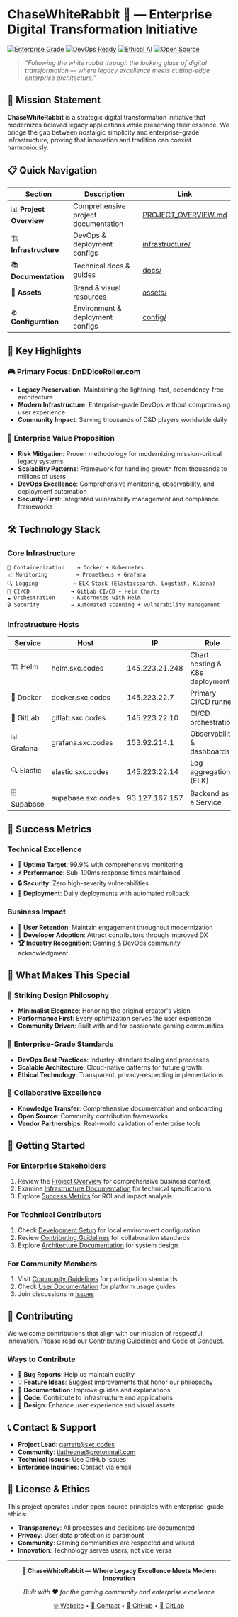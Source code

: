 # ChaseWhiteRabbit 🐰 — Enterprise Digital Transformation Initiative

[![Enterprise Grade](https://img.shields.io/badge/Grade-Enterprise-success)](https://sxc.codes)
[![DevOps Ready](https://img.shields.io/badge/DevOps-Ready-blue)](https://docker.sxc.codes)
[![Ethical AI](https://img.shields.io/badge/AI-Ethical-green)](https://gitlab.sxc.codes)
[![Open Source](https://img.shields.io/badge/License-Open%20Source-orange)](./docs/LICENSE.md)

> *"Following the white rabbit through the looking glass of digital transformation — where legacy excellence meets cutting-edge enterprise architecture."*

## 🎯 Mission Statement

**ChaseWhiteRabbit** is a strategic digital transformation initiative that modernizes beloved legacy applications while preserving their essence. We bridge the gap between nostalgic simplicity and enterprise-grade infrastructure, proving that innovation and tradition can coexist harmoniously.

## 📋 Quick Navigation

| Section | Description | Link |
|---------|-------------|------|
| 📊 **Project Overview** | Comprehensive project documentation | [PROJECT_OVERVIEW.md](./PROJECT_OVERVIEW.md) |
| 🏗️ **Infrastructure** | DevOps & deployment configs | [infrastructure/](./infrastructure/) |
| 📚 **Documentation** | Technical docs & guides | [docs/](./docs/) |
| 🎨 **Assets** | Brand & visual resources | [assets/](./assets/) |
| ⚙️ **Configuration** | Environment & deployment configs | [config/](./config/) |

## 🚀 Key Highlights

### 🎮 **Primary Focus: DnDDiceRoller.com**
- **Legacy Preservation**: Maintaining the lightning-fast, dependency-free architecture
- **Modern Infrastructure**: Enterprise-grade DevOps without compromising user experience  
- **Community Impact**: Serving thousands of D&D players worldwide daily

### 🏢 **Enterprise Value Proposition**
- **Risk Mitigation**: Proven methodology for modernizing mission-critical legacy systems
- **Scalability Patterns**: Framework for handling growth from thousands to millions of users
- **DevOps Excellence**: Comprehensive monitoring, observability, and deployment automation
- **Security-First**: Integrated vulnerability management and compliance frameworks

## 🛠️ Technology Stack

### Core Infrastructure
```
🐳 Containerization    → Docker + Kubernetes
📈 Monitoring         → Prometheus + Grafana  
🔍 Logging           → ELK Stack (Elasticsearch, Logstash, Kibana)
🚀 CI/CD             → GitLab CI/CD + Helm Charts
☁️ Orchestration     → Kubernetes with Helm
🔒 Security          → Automated scanning + vulnerability management
```

### Infrastructure Hosts
| Service | Host | IP | Role |
|---------|------|----|----- |
| 🏗️ Helm | helm.sxc.codes | 145.223.21.248 | Chart hosting & K8s deployment |
| 🐳 Docker | docker.sxc.codes | 145.223.22.7 | Primary CI/CD runner |
| 🦊 GitLab | gitlab.sxc.codes | 145.223.22.10 | CI/CD orchestration |
| 📊 Grafana | grafana.sxc.codes | 153.92.214.1 | Observability & dashboards |
| 🔍 Elastic | elastic.sxc.codes | 145.223.22.14 | Log aggregation (ELK) |
| 🗄️ Supabase | supabase.sxc.codes | 93.127.167.157 | Backend as a Service |

## 🎯 Success Metrics

### Technical Excellence
- **🎯 Uptime Target**: 99.9% with comprehensive monitoring
- **⚡ Performance**: Sub-100ms response times maintained
- **🔒 Security**: Zero high-severity vulnerabilities
- **🚀 Deployment**: Daily deployments with automated rollback

### Business Impact  
- **👥 User Retention**: Maintain engagement throughout modernization
- **🤝 Developer Adoption**: Attract contributors through improved DX
- **🏆 Industry Recognition**: Gaming & DevOps community acknowledgment

## 🌟 What Makes This Special

### 🎨 **Striking Design Philosophy**
- **Minimalist Elegance**: Honoring the original creator's vision
- **Performance First**: Every optimization serves the user experience
- **Community Driven**: Built with and for passionate gaming communities

### 🏢 **Enterprise-Grade Standards**
- **DevOps Best Practices**: Industry-standard tooling and processes
- **Scalable Architecture**: Cloud-native patterns for future growth
- **Ethical Technology**: Transparent, privacy-respecting implementations

### 🤝 **Collaborative Excellence** 
- **Knowledge Transfer**: Comprehensive documentation and onboarding
- **Open Source**: Community contribution frameworks
- **Vendor Partnerships**: Real-world validation of enterprise tools

## 🚀 Getting Started

### For Enterprise Stakeholders
1. Review the [Project Overview](./PROJECT_OVERVIEW.md) for comprehensive business context
2. Examine [Infrastructure Documentation](./infrastructure/) for technical specifications
3. Explore [Success Metrics](./docs/metrics/) for ROI and impact analysis

### For Technical Contributors
1. Check [Development Setup](./docs/development/) for local environment configuration
2. Review [Contributing Guidelines](./docs/CONTRIBUTING.md) for collaboration standards
3. Explore [Architecture Documentation](./docs/architecture/) for system design

### For Community Members
1. Visit [Community Guidelines](./docs/COMMUNITY.md) for participation standards
2. Check [User Documentation](./docs/user/) for platform usage guides
3. Join discussions in [Issues](https://github.com/your-org/ChaseWhiteRabbit/issues)

## 🤝 Contributing

We welcome contributions that align with our mission of respectful innovation. Please read our [Contributing Guidelines](./docs/CONTRIBUTING.md) and [Code of Conduct](./docs/CODE_OF_CONDUCT.md).

### Ways to Contribute
- 🐛 **Bug Reports**: Help us maintain quality
- 💡 **Feature Ideas**: Suggest improvements that honor our philosophy  
- 📖 **Documentation**: Improve guides and explanations
- 🔧 **Code**: Contribute to infrastructure and applications
- 🎨 **Design**: Enhance user experience and visual assets

## 📞 Contact & Support

- **Project Lead**: garrett@sxc.codes
- **Community**: tiatheone@protonmail.com  
- **Technical Issues**: Use GitHub Issues
- **Enterprise Inquiries**: Contact via email

## 📄 License & Ethics

This project operates under open-source principles with enterprise-grade ethics:
- **Transparency**: All processes and decisions are documented
- **Privacy**: User data protection is paramount
- **Community**: Gaming communities are respected and valued
- **Innovation**: Technology serves users, not vice versa

---

<div align="center">

**🐰 ChaseWhiteRabbit — Where Legacy Excellence Meets Modern Innovation**

*Built with ❤️ for the gaming community and enterprise excellence*

[🌐 Website](https://sxc.codes) • [📧 Contact](mailto:garrett@sxc.codes) • [🐙 GitHub](https://github.com/your-org) • [🦊 GitLab](https://gitlab.sxc.codes)

</div>
